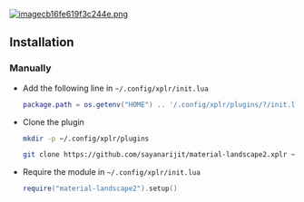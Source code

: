 [![imagecb16fe619f3c244e.png](https://s3.gifyu.com/images/imagecb16fe619f3c244e.png)](https://gifyu.com/image/58oh)

Installation
------------


### Manually

- Add the following line in `~/.config/xplr/init.lua`

  ```lua
  package.path = os.getenv("HOME") .. '/.config/xplr/plugins/?/init.lua'
  ```

- Clone the plugin

  ```bash
  mkdir -p ~/.config/xplr/plugins

  git clone https://github.com/sayanarijit/material-landscape2.xplr ~/.config/xplr/plugins/material-landscape2
  ```

- Require the module in `~/.config/xplr/init.lua`

  ```lua
  require("material-landscape2").setup()
  ```
